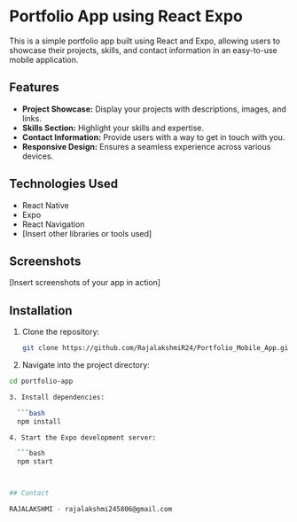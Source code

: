 # Portfolio App using React Expo

This is a simple portfolio app built using React and Expo, allowing users to showcase their projects, skills, and contact information in an easy-to-use mobile application.

## Features

- **Project Showcase:** Display your projects with descriptions, images, and links.
- **Skills Section:** Highlight your skills and expertise.
- **Contact Information:** Provide users with a way to get in touch with you.
- **Responsive Design:** Ensures a seamless experience across various devices.

## Technologies Used

- React Native
- Expo
- React Navigation
- [Insert other libraries or tools used]

## Screenshots

[Insert screenshots of your app in action]

## Installation

1. Clone the repository:

   ```bash
   git clone https://github.com/RajalakshmiR24/Portfolio_Mobile_App.git

2. Navigate into the project directory:

  ```bash
  cd portfolio-app

3. Install dependencies:

    ```bash
    npm install

4. Start the Expo development server:

    ```bash
    npm start



## Contact

RAJALAKSHMI - rajalakshmi245806@gmail.com







